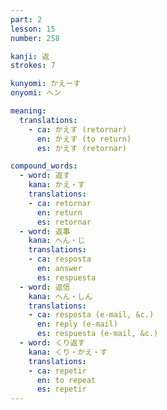```yaml
---
part: 2
lesson: 15
number: 258

kanji: 返
strokes: 7

kunyomi: かえーす
onyomi: ヘン

meaning:
  translations:
    - ca: かえす (retornar)
      en: かえす (to return)
      es: かえす (retornar)

compound_words:
  - word: 返す
    kana: かえ・す
    translations:
    - ca: retornar
      en: return
      es: retornar
  - word: 返事
    kana: へん・じ
    translations:
    - ca: resposta
      en: answer
      es: respuesta
  - word: 返信
    kana: へん・しん
    translations:
    - ca: resposta (e-mail, &c.)
      en: reply (e-mail)
      es: respuesta (e-mail, &c.)
  - word: くり返す
    kana: くり・かえ・す
    translations:
    - ca: repetir
      en: to repeat
      es: repetir
---
```

